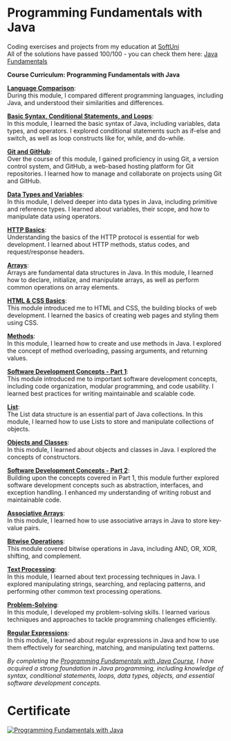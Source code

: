 # Programming Fundamentals with Java
Coding exercises and projects from my education at <a href="www.softuni.bg">SoftUni</a>
<br>
All of the solutions have passed 100/100 - you can check them here: <a href="https://judge.softuni.org/Contests/#!/List/ByCategory/145/Java-Fundamentals">Java Fundamentals</a>
<br>

<b> Course Curriculum: Programming Fundamentals with Java </b>

**<ins>Language Comparison</ins>**: <br>
During this module, I compared different programming languages, including Java, and understood their similarities and differences.

**[Basic Syntax, Conditional Statements, and Loops](https://github.com/trayanaboykova/Programming-Fundamentals-Java/tree/master/src/Lesson01_BasicSyntax)**: <br>
In this module, I learned the basic syntax of Java, including variables, data types, and operators. I explored conditional statements such as if-else and switch, as well as loop constructs like for, while, and do-while.

**<ins>Git and GitHub</ins>**: <br>
Over the course of this module, I gained proficiency in using Git, a version control system, and GitHub, a web-based hosting platform for Git repositories. I learned how to manage and collaborate on projects using Git and GitHub.

**[Data Types and Variables](https://github.com/trayanaboykova/Programming-Fundamentals-Java/tree/master/src/Lesson02_DataTypesAndVariables)**: <br>
In this module, I delved deeper into data types in Java, including primitive and reference types. I learned about variables, their scope, and how to manipulate data using operators.

**<ins>HTTP Basics</ins>**: <br>
Understanding the basics of the HTTP protocol is essential for web development. I learned about HTTP methods, status codes, and request/response headers.

**[Arrays](https://github.com/trayanaboykova/Programming-Fundamentals-Java/tree/master/src/Lesson03_Arrays)**: <br>
Arrays are fundamental data structures in Java. In this module, I learned how to declare, initialize, and manipulate arrays, as well as perform common operations on array elements.

**[HTML & CSS Basics](https://github.com/trayanaboykova/Programming-Fundamentals-Java/tree/master/src/Lesson00_Common/HTML%26CSS)**: <br>
This module introduced me to HTML and CSS, the building blocks of web development. I learned the basics of creating web pages and styling them using CSS.

**[Methods](https://github.com/trayanaboykova/Programming-Fundamentals-Java/tree/master/src/Lesson04_Methods)**: <br>
In this module, I learned how to create and use methods in Java. I explored the concept of method overloading, passing arguments, and returning values.

**<ins>Software Development Concepts - Part 1</ins>**: <br> 
This module introduced me to important software development concepts, including code organization, modular programming, and code usability. I learned best practices for writing maintainable and scalable code.

**[List](https://github.com/trayanaboykova/Programming-Fundamentals-Java/tree/master/src/Lesson05_Lists)**: <br> 
The List data structure is an essential part of Java collections. In this module, I learned how to use Lists to store and manipulate collections of objects.

**[Objects and Classes](https://github.com/trayanaboykova/Programming-Fundamentals-Java/tree/master/src/Lesson06_ObjectsAndClasses)**: <br> 
In this module, I learned about objects and classes in Java. I explored the concepts of constructors.

**<ins>Software Development Concepts - Part 2</ins>**: <br>
Building upon the concepts covered in Part 1, this module further explored software development concepts such as abstraction, interfaces, and exception handling. I enhanced my understanding of writing robust and maintainable code.

**[Associative Arrays](https://github.com/trayanaboykova/Programming-Fundamentals-Java/tree/master/src/Lesson07_AssociativeArrays)**: <br> 
In this module, I learned how to use associative arrays in Java to store key-value pairs.

**[Bitwise Operations](https://github.com/trayanaboykova/Programming-Fundamentals-Java/tree/master/src/Lesson00_Common/BitwiseOperations)**: <br> 
This module covered bitwise operations in Java, including AND, OR, XOR, shifting, and complement. 

**[Text Processing](https://github.com/trayanaboykova/Programming-Fundamentals-Java/tree/master/src/Lesson08_TextProcessing)**: <br> 
In this module, I learned about text processing techniques in Java. I explored manipulating strings, searching, and replacing patterns, and performing other common text processing operations.

**<ins>Problem-Solving</ins>**: <br> 
In this module, I developed my problem-solving skills. I learned various techniques and approaches to tackle programming challenges efficiently.

**[Regular Expressions](https://github.com/trayanaboykova/Programming-Fundamentals-Java/tree/master/src/Lesson09_RegularExpressions)**: <br> In this module, I learned about regular expressions in Java and how to use them effectively for searching, matching, and manipulating text patterns.

*By completing the [Programming Fundamentals with Java Course](https://softuni.bg/trainings/3951/programming-fundamentals-with-java-january-2023), I have acquired a strong foundation in Java programming, including knowledge of syntax, conditional statements, loops, data types, objects, and essential software development concepts.*


# Certificate
<a href="https://softuni.bg/certificates/details/167407/068cc5bc" rel="nofollow"><img src="https://user-images.githubusercontent.com/101351760/229783981-48f70750-813a-46f6-8b24-d64cbb6cbd57.png" alt="Programming Fundamentals with Java"></a>

